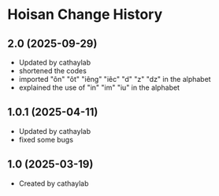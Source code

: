 Hoisan Change History
====================

2.0 (2025-09-29)
----------------
* Updated by cathaylab
* shortened the codes
* imported "ôn" "ôt" "iêng" "iêc" "d" "z" "dz" in the alphabet
* explained the use of "in" "im" "iu" in the alphabet

1.0.1 (2025-04-11)
----------------
* Updated by cathaylab
* fixed some bugs

1.0 (2025-03-19)
----------------
* Created by cathaylab
